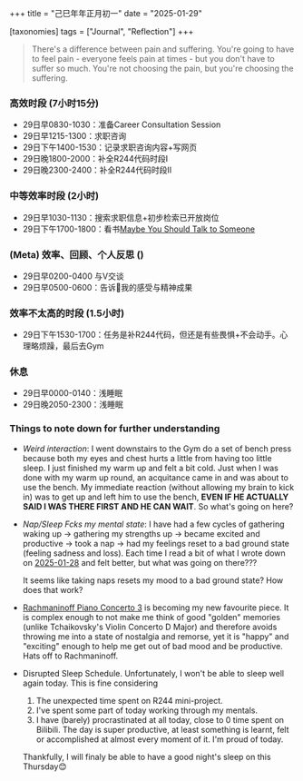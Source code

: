+++
title = "己巳年年正月初一"
date = "2025-01-29"

[taxonomies]
tags = ["Journal", "Reflection"]
+++

> There's a difference between pain and suffering. You're going to have to
> feel pain - everyone feels pain at times - but you don't have to suffer
> so much. You're not choosing the pain, but you're choosing the suffering.

### 高效时段 (7小时15分)
- 29日早0830-1030：准备Career Consultation Session
- 29日早1215-1300：求职咨询
- 29日下午1400-1530：记录求职咨询内容+写网页
- 29日晚1800-2000：补全R244代码时段I
- 29日晚2300-2400：补全R244代码时段II

### 中等效率时段 (2小时)
- 29日早1030-1130：搜索求职信息+初步检索已开放岗位
- 29日下午1700-1800：看书[Maybe You Should Talk to Someone](https://stanfordmag.org/contents/book-review-lori-gottlieb-maybe-you-should-talk-to-someone)

### (Meta) 效率、回顾、个人反思 ()

- 29日早0200-0400  与V交谈
- 29日早0500-0600：告诉🐷我的感受与精神成果

### 效率不太高的时段 (1.5小时)
- 29日下午1530-1700：任务是补R244代码，但还是有些畏惧+不会动手。心理略烦躁，最后去Gym

### 休息
- 29日早0000-0140：浅睡眠
- 29日晚2050-2300：浅睡眠

### Things to note down for further understanding

* _Weird interaction_: I went downstairs to the Gym do a set of bench press
    because both my eyes and chest hurts a little from having too little sleep. I
    just finished my warm up and felt a bit cold. Just when I was done with my warm
    up round, an acquitance came in and was about to use the bench. My immediate
    reaction (without allowing my brain to kick in) was to get up and left him to
    use the bench, **EVEN IF HE ACTUALLY SAID I WAS THERE FIRST AND HE CAN WAIT**.
    So what's going on here?

* _Nap/Sleep Fcks my mental state_: I have had a few cycles of gathering waking
    up → gathering my strengths up → became excited and productive → took a nap →
    had my feelings reset to a bad ground state (feeling sadness and loss). Each time
    I read a bit of what I wrote down on [2025-01-28](./2025-01-28) and felt
    better, but what was going on there???

    It seems like taking naps resets my mood to a bad ground state? How does that
    work?

* [Rachmaninoff Piano Concerto 3](https://www.bilibili.com/video/BV1QX4y1q7zw/?spm_id_from=333.337.search-card.all.click)
    is becoming my new favourite piece. It is complex enough to not make me
    think of good "golden" memories (unlike Tchaikovsky's Violin Concerto D
    Major) and therefore avoids throwing me into a state of nostalgia and
    remorse, yet it is "happy" and "exciting" enough to help me get out of bad mood
    and be productive. Hats off to Rachmaninoff.

* Disrupted Sleep Schedule. Unfortunately, I won't be able to sleep well again today.
    This is fine considering
    1. The unexpected time spent on R244 mini-project.
    2. I've spent some part of today working through my mentals.
    3. I have (barely) procrastinated at all today, close to 0 time spent on
       Bilibili. The day is super productive, at least something is learnt,
       felt or accomplished at almost every moment of it. I'm proud of today.

    Thankfully, I will finaly be able to have a good night's sleep on this
    Thursday😊
